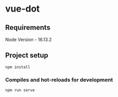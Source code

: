 # vue-dot

## Requirements

Node Version - 16.13.2

## Project setup

```
npm install
```

### Compiles and hot-reloads for development

```
npm run serve
```
